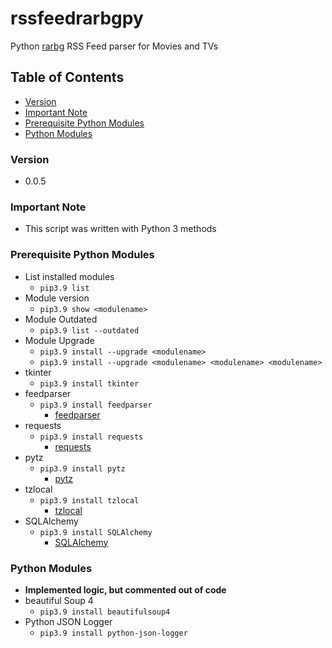 # rssfeedrarbgpy
Python [rarbg](https://rarbg.to/torrents.php) RSS Feed parser for Movies and TVs

## Table of Contents
* [Version](#version)
* [Important Note](#important-note)
* [Prerequisite Python Modules](#prerequisite-python-modules)
* [Python Modules](#python-modules)

### Version
* 0.0.5

### **Important Note**
* This script was written with Python 3 methods

### Prerequisite Python Modules
* List installed modules
  * `pip3.9 list`
* Module version
  * `pip3.9 show <modulename>`
* Module Outdated
  * `pip3.9 list --outdated`
* Module Upgrade
  * `pip3.9 install --upgrade <modulename>`
  * `pip3.9 install --upgrade <modulename> <modulename> <modulename>`
* tkinter
  * `pip3.9 install tkinter`
* feedparser
  * `pip3.9 install feedparser`
    * [feedparser](https://pypi.org/project/feedparser/)
* requests
  * `pip3.9 install requests`
    * [requests](https://pypi.org/project/requests/)
* pytz
  * `pip3.9 install pytz`
    * [pytz](https://pypi.org/project/pytz/)
* tzlocal
  * `pip3.9 install tzlocal`
    * [tzlocal](https://pypi.org/project/tzlocal/)
* SQLAlchemy
  * `pip3.9 install SQLAlchemy`
    * [SQLAlchemy](https://pypi.org/project/SQLAlchemy/)

### Python Modules
* **Implemented logic, but commented out of code**
* beautiful Soup 4
  * `pip3.9 install beautifulsoup4`
* Python JSON Logger
  * `pip3.9 install python-json-logger`
